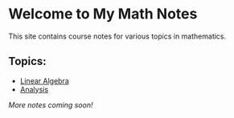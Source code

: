 # Welcome to My Math Notes
This site contains course notes for various topics in mathematics.

## Topics:
- [Linear Algebra](linear-algebra.md)
- [Analysis](analysis.md)

_More notes coming soon!_
